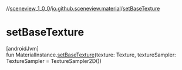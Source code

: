 //[sceneview_1_0_0](../../index.md)/[io.github.sceneview.material](index.md)/[setBaseTexture](set-base-texture.md)

# setBaseTexture

[androidJvm]\
fun MaterialInstance.[setBaseTexture](set-base-texture.md)(texture: Texture, textureSampler: TextureSampler = TextureSampler2D())
